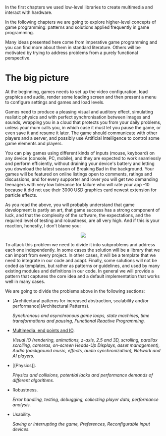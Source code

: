 In the first chapters we used low-level libraries to create multimedia and
interact with hardware.

In the following chapters we are going to explore higher-level concepts of game
programming: patterns and solutions applied frequently in game programming.

Many ideas presented here come from imperative game programming and you
can find more about them in standard literature. Others will be motivated
by trying to address problems from a purely functional perspective.

# The big picture

At the beginning, games needs to set up the video configuration, load graphics
and audio, render some loading screen and then present a menu to configure settings and
games and load levels.

Games need to produce a pleasing visual and auditory effect, simulating
realistic physics and with perfect synchronisation between images and sounds,
wrapping you in a cloud that protects you from your daily problems, unless your
mum calls you, in which case it must let you pause the game, or even save it
and resume it later.  The game should communicate with other players and a
server, and possibly use Artificial Intelligence to control some game elements
and players.

You can play games using different kinds of inputs (mouse, keyboard) on any
device (console, PC, mobile), and they are expected to work seamlessly and
perform efficiently, without draining your device's battery and letting you
download the latest season of Breaking Bad in the background. Your games will
be featured on online listings open to comments, ratings and discussions, and
for every supporter and lover you will get two demanding teenagers with very low
tolerance for failure who will rate your app -10 because it did not
use their 3000 USD graphics card newest extension for particle effects.

As you read the above, you will probably understand that game development is
partly an art, that game success has a strong component of luck, and that the
complexity of the software, the expectations, and the required level of testing
and robustness, are all very high. And if this is your reaction, honestly, I
don't blame you:

<p align="center">
<img src="https://raw.githubusercontent.com/wiki/keera-studios/haskell-game-programming/fuckthisshit.jpg">
</p>

To attack this problem we need to divide it into subproblems and address each
one independently. In some cases the solution will be a library that we can
import from every project. In other cases, it will be a template that we need
to integrate in our code and adapt.  Finally, some solutions will not be
coded as templates, but rather as patterns or guidelines, and used by many
existing modules and definitions in our code. In general we will provide a
pattern that captures the core idea and a default implementation that
works well in many cases.

We are going to divide the problems above in the following sections:

* [Architectural patterns for increased abstraction,
  scalability and/or performance](Architectural Patterns).

  *Synchronous and asynchronous game loops, state machines, time transformations
  and pausing, Functional Reactive Programming.*

  <!-- Consult this chapter if you want to understand common patterns that appear
  > in nearly every game, where to read about possible solutions and how
  > to create them in a functional way. -->

<!--  * Game loops.
  * Asynchronicity (communication of different threads running different subcomponents).
  * Time transformations and alterations: pausing.
  * Functional Reactive Programming.
  * State machines.
    * Menus (configuring preferences, jumping to specific parts of the game,
    resuming the game).
-->
* [Multimedia, end points and IO](Multimedia).

  *Visual IO (rendering, animations, z-axis, 2.5 and 3D, scrolling, parallax scrolling,
  cameras, on-screen Heads-Up Displays, asset management), Audio (background music,
  effects, audio synchronization), Network and AI players.*

  <!-- Consult this chapter if you want to learn about how to accommodate rendering in your
  > program, how to implement different rendering techniques, how to transform raw on-screen
  > input into meaningful data, how to produce audio, and how to adapt your game
  > to enable playing over a network and controlling players with AI. -->

<!--
  * Visual IO.
    * Rendering.
      * PSEUDO-STARTED Animations.
      * STARTED Z-axis (in 2.5, parallax or 3D).
    * STARTED Cameras (projections, interaction).
    * STARTED Backgrounds and scrolling effects.
    * STARTED On-screen HUDS.
    * Asset management (locating assets, loading them, using them, freeing them,
      recovering from errors loading assets, showing info about loading progress).
  * Audio (background music, sound effects, audio synchronisation).
  * Network communication.
  * AI.
-->

* [[Physics]].

  *Physics and collisions, potential lacks and performance demands of different
  algorithms.*

  <!-- Consult this chapter if you want to understand more about the different ways
  > of implementing physics, detecting collisions, the potential lacks of each
  > way of implementing it and the possible performance cost. -->

* Robustness.

  *Error handling, testing, debugging, collecting player data, performance
  analysis.*

  <!-- Consult this chapter if you want to understand how to produce meaning errors
  > while the game is running, how to collect that data to process it later, and
  > how to debug games. -->

* Usability.

  *Saving or interrupting the game, Preferences, Reconfigurable input devices.*

  <!-- Consult this chapter if you want to understand how to add common usability
  > features, like saving and restarting, preferences, etc. -->

